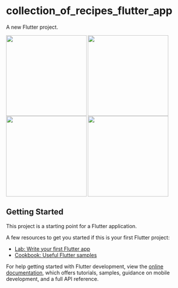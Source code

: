 # collection_of_recipes_flutter_app

A new Flutter project.

<img align="left" src="https://github.com/KhushiMangukiya8122/recipes_flutter_app/assets/131368294/e088b1cb-07d6-4332-b134-6e556f565b53" width="220px">
<img align="left" src="https://github.com/KhushiMangukiya8122/recipes_flutter_app/assets/131368294/a377a003-007c-4822-a7cc-cb041e09ed0b" width="220px">
<img src="https://github.com/KhushiMangukiya8122/recipes_flutter_app/assets/131368294/5b6b054c-e2bb-4e5e-87d3-f64abdb50cce" width="220px">

<img align="left" src="https://github.com/KhushiMangukiya8122/recipes_flutter_app/assets/131368294/c5211f5c-1e87-481a-bb55-7da4a5499e54" width="220px">

## Getting Started

This project is a starting point for a Flutter application.

A few resources to get you started if this is your first Flutter project:

- [Lab: Write your first Flutter app](https://docs.flutter.dev/get-started/codelab)
- [Cookbook: Useful Flutter samples](https://docs.flutter.dev/cookbook)

For help getting started with Flutter development, view the
[online documentation](https://docs.flutter.dev/), which offers tutorials,
samples, guidance on mobile development, and a full API reference.
